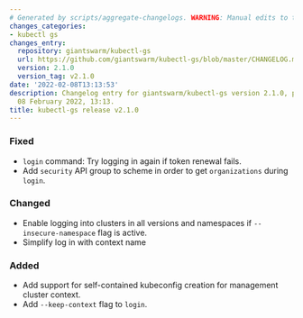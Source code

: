 ```yaml
---
# Generated by scripts/aggregate-changelogs. WARNING: Manual edits to this files will be overwritten.
changes_categories:
- kubectl gs
changes_entry:
  repository: giantswarm/kubectl-gs
  url: https://github.com/giantswarm/kubectl-gs/blob/master/CHANGELOG.md#210---2022-02-08
  version: 2.1.0
  version_tag: v2.1.0
date: '2022-02-08T13:13:53'
description: Changelog entry for giantswarm/kubectl-gs version 2.1.0, published on
  08 February 2022, 13:13.
title: kubectl-gs release v2.1.0
---
```


### Fixed
- `login` command: Try logging in again if token renewal fails.
- Add `security` API group to scheme in order to get `organizations` during `login`.
### Changed
- Enable logging into clusters in all versions and namespaces if `--insecure-namespace` flag is active.
- Simplify log in with context name
### Added
- Add support for self-contained kubeconfig creation for management cluster context.
- Add `--keep-context` flag to `login`.
